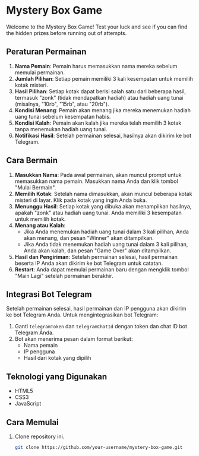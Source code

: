 # Mystery Box Game

Welcome to the Mystery Box Game! Test your luck and see if you can find the hidden prizes before running out of attempts.

## Peraturan Permainan
1. **Nama Pemain**: Pemain harus memasukkan nama mereka sebelum memulai permainan.
2. **Jumlah Pilihan**: Setiap pemain memiliki 3 kali kesempatan untuk memilih kotak misteri.
3. **Hasil Pilihan**: Setiap kotak dapat berisi salah satu dari beberapa hasil, termasuk "zonk" (tidak mendapatkan hadiah) atau hadiah uang tunai (misalnya, "10rb", "15rb", atau "20rb").
4. **Kondisi Menang**: Pemain akan menang jika mereka menemukan hadiah uang tunai sebelum kesempatan habis.
5. **Kondisi Kalah**: Pemain akan kalah jika mereka telah memilih 3 kotak tanpa menemukan hadiah uang tunai.
6. **Notifikasi Hasil**: Setelah permainan selesai, hasilnya akan dikirim ke bot Telegram.

## Cara Bermain
1. **Masukkan Nama**: Pada awal permainan, akan muncul prompt untuk memasukkan nama pemain. Masukkan nama Anda dan klik tombol "Mulai Bermain".
2. **Memilih Kotak**: Setelah nama dimasukkan, akan muncul beberapa kotak misteri di layar. Klik pada kotak yang ingin Anda buka.
3. **Menunggu Hasil**: Setiap kotak yang dibuka akan menampilkan hasilnya, apakah "zonk" atau hadiah uang tunai. Anda memiliki 3 kesempatan untuk memilih kotak.
4. **Menang atau Kalah**: 
   - Jika Anda menemukan hadiah uang tunai dalam 3 kali pilihan, Anda akan menang, dan pesan "Winner" akan ditampilkan.
   - Jika Anda tidak menemukan hadiah uang tunai dalam 3 kali pilihan, Anda akan kalah, dan pesan "Game Over" akan ditampilkan.
5. **Hasil dan Pengiriman**: Setelah permainan selesai, hasil permainan beserta IP Anda akan dikirim ke bot Telegram untuk catatan.
6. **Restart**: Anda dapat memulai permainan baru dengan mengklik tombol "Main Lagi" setelah permainan berakhir.

## Integrasi Bot Telegram
Setelah permainan selesai, hasil permainan dan IP pengguna akan dikirim ke bot Telegram Anda. Untuk mengintegrasikan bot Telegram:
1. Ganti `telegramToken` dan `telegramChatId` dengan token dan chat ID bot Telegram Anda.
2. Bot akan menerima pesan dalam format berikut:
   - Nama pemain
   - IP pengguna
   - Hasil dari kotak yang dipilih

## Teknologi yang Digunakan
- HTML5
- CSS3
- JavaScript

## Cara Memulai
1. Clone repository ini.
   ```sh
   git clone https://github.com/your-username/mystery-box-game.git
   
